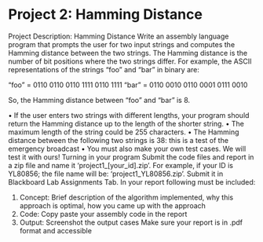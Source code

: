 # Project 2: Hamming Distance

Project Description: Hamming Distance
Write an assembly language program that prompts the user for two input strings and computes the
Hamming distance between the two strings. The Hamming distance is the number of bit positions
where the two strings differ. For example, the ASCII representations of the strings “foo” and “bar” in binary are:

“foo” = 0110 0110 0110 1111 0110 1111
“bar” = 0110 0010 0110 0001 0111 0010

So, the Hamming distance between “foo” and “bar” is 8. 

• If the user enters two strings with different lengths, your program should return the Hamming distance up to the length of the shorter string. 
• The maximum length of the string could be 255 characters. 
• The Hamming distance between the following two strings is 38:
this is a test
of the emergency broadcast 
• You must also make your own test cases. We will test it with ours!
Turning in your program
Submit the code files and report in a zip file and name it ‘project1_[your_id].zip’. For
example, if your ID is YL80856; the file name will be: ‘project1_YL80856.zip’. Submit it
in Blackboard Lab Assignments Tab. In your report following must be included:
1. Concept: Brief description of the algorithm implemented, why this approach is optimal,
how you came up with the approach
2. Code: Copy paste your assembly code in the report
3. Output: Screenshot the output cases
Make sure your report is in .pdf format and accessible 
